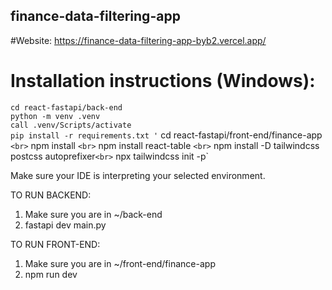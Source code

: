 ## finance-data-filtering-app

#Website:
https://finance-data-filtering-app-byb2.vercel.app/

# Installation instructions (Windows):
` cd react-fastapi/back-end ` <br>
` python -m venv .venv ` <br>
` call .venv/Scripts/activate  ` <br>
` pip install -r requirements.txt '
` cd react-fastapi/front-end/finance-app ` <br>
` npm install ` <br>
` npm install react-table ` <br>
` npm install -D tailwindcss postcss autoprefixer` <br>
` npx tailwindcss init -p` <br>

Make sure your IDE is interpreting your selected environment.

TO RUN BACKEND:
1. Make sure you are in ~/back-end
2. fastapi dev main.py

TO RUN FRONT-END:
1. Make sure you are in ~/front-end/finance-app
2. npm run dev
